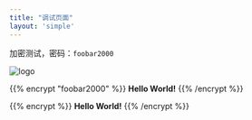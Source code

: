 ```yaml
---
title: "调试页面"
layout: 'simple'
---
```


<script type="module">
    import { hatsu } from 'https://esm.sh/@kkna/preset-hatsu'
    import { openheart } from 'https://esm.sh/@kkna/preset-openheart'
    import { defineConfig } from 'https://esm.sh/@kkna/context'

    defineConfig({
        presets: [
            openheart({ endpoint: 'https://lab.imgb.space/api/openheart/' }),
            hatsu({ instance: 'https://hatsu-nightly-debug.hyp3r.link' }),
        ],
    })
</script>
<script type="module" src="https://esm.sh/@kkna/component-material"></script>
<kkna-material></kkna-material>

加密测试，密码：`foobar2000`

![logo](/img/logo@square.png)

{{% encrypt "foobar2000" %}}
**Hello World!**
{{% /encrypt %}}

{{% encrypt %}}
**Hello World!**
{{% /encrypt %}}